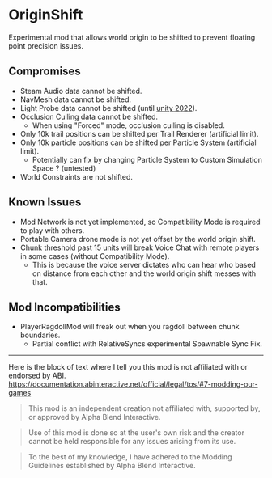 # OriginShift

Experimental mod that allows world origin to be shifted to prevent floating point precision issues.

## Compromises
- Steam Audio data cannot be shifted.
- NavMesh data cannot be shifted.
- Light Probe data cannot be shifted (until [unity 2022](https://docs.unity3d.com/2022.3/Documentation/Manual/LightProbes-Moving.html)).
- Occlusion Culling data cannot be shifted.
  - When using "Forced" mode, occlusion culling is disabled.
- Only 10k trail positions can be shifted per Trail Renderer (artificial limit).
- Only 10k particle positions can be shifted per Particle System (artificial limit).
  - Potentially can fix by changing Particle System to Custom Simulation Space ? (untested)
- World Constraints are not shifted.

## Known Issues
- Mod Network is not yet implemented, so Compatibility Mode is required to play with others.
- Portable Camera drone mode is not yet offset by the world origin shift.
- Chunk threshold past 15 units will break Voice Chat with remote players in some cases (without Compatibility Mode).
  - This is because the voice server dictates who can hear who based on distance from each other and the world origin shift messes with that.

## Mod Incompatibilities
- PlayerRagdollMod will freak out when you ragdoll between chunk boundaries.
  - Partial conflict with RelativeSyncs experimental Spawnable Sync Fix.

---

Here is the block of text where I tell you this mod is not affiliated with or endorsed by ABI. 
https://documentation.abinteractive.net/official/legal/tos/#7-modding-our-games

> This mod is an independent creation not affiliated with, supported by, or approved by Alpha Blend Interactive. 

> Use of this mod is done so at the user's own risk and the creator cannot be held responsible for any issues arising from its use.

> To the best of my knowledge, I have adhered to the Modding Guidelines established by Alpha Blend Interactive.
